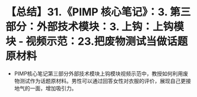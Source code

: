 # 【总结】31.《PIMP 核心笔记》：3. 第三部分：外部技术模块：3. 上钩：上钩模块 - 视频示范：23.把废物测试当做话题原材料

-   PIMP核心笔记第三部分外部技术模块上钩模块视频示范中，教授如何利用废物测试作为话题原材料。男性可以通过回答女性对衣服的评价，展现自己更接地气的一面，增加吸引力。
